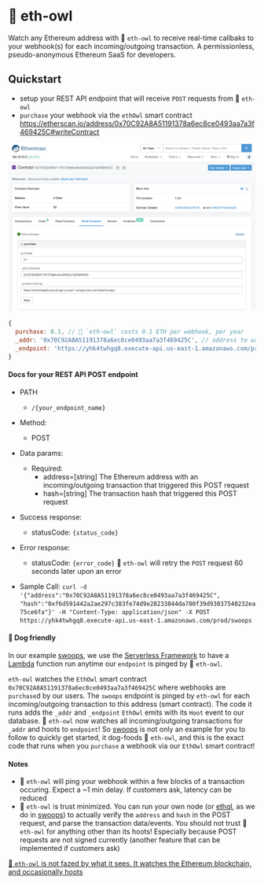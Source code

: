# 🦉 eth-owl
Watch any Ethereum address with 🦉 `eth-owl` to receive real-time callbaks to your webhook(s) for each incoming/outgoing transaction. A permissionless, pseudo-anonymous Ethereum SaaS for developers.

## Quickstart
- setup your REST API endpoint that will receive `POST` requests from 🦉 `eth-owl`
- `purchase` your webhook via the `ethOwl` smart contract https://etherscan.io/address/0x70C92A8A51191378a6ec8ce0493aa7a3f469425C#writeContract

![ScreenShot](./purchase.png)

```javascript
{
  purchase: 0.1, // 🦉 `eth-owl` costs 0.1 ETH per webhook, per year
  _addr: '0x70C92A8A51191378a6ec8ce0493aa7a3f469425C', // address to watch
  _endpoint: 'https://yhk4twhgq8.execute-api.us-east-1.amazonaws.com/prod/swoops' // your REST API endpoint that will be pinged (a POST request) for each incoming/outgoing transaction to `_addr`
}
```

#### Docs for your REST API POST endpoint

- PATH
  - `/{your_endpoint_name}`

- Method:
  - POST

- Data params:
  - Required:
    - address=[string] The Ethereum address with an incoming/outgoing transaction that triggered this POST request
    - hash=[string] The transaction hash that triggered this POST request

- Success response:
  - statusCode: `{status_code}`

- Error response:
  - statusCode: `{error_code}` 🦉 `eth-owl` will retry the `POST` request 60 seconds later upon an error

- Sample Call:
  `curl -d '{"address":"0x70C92A8A51191378a6ec8ce0493aa7a3f469425C", "hash":"0xf6d591442a2ae297c383fe74d9e28233844da780f39d93037540232ea75ce6fa"}' -H "Content-Type: application/json" -X POST https://yhk4twhgq8.execute-api.us-east-1.amazonaws.com/prod/swoops`
  
#### 🐶 Dog friendly

In our example [swoops](swoops/), we use the [Serverless Framework](https://serverless.com/) to have a [Lambda](https://aws.amazon.com/lambda/) function run anytime our `endpoint` is pinged by 🦉 `eth-owl`.

`eth-owl` watches the `EthOwl` smart contract `0x70C92A8A51191378a6ec8ce0493aa7a3f469425C` where webhooks are `purchase`d by our users. The `swoops` endpoint is pinged by `eth-owl` for each incoming/outgoing transaction to this address (smart contract). The code it runs adds the `_addr` and `_endpoint` `EthOwl` emits with its `Hoot` event to our database. 🦉 `eth-owl` now watches all incoming/outgoing transactions for `_addr` and hoots to `endpoint`! So [swoops](swoops/) is not only an example for you to follow to quickly get started, it dog-foods 🦉 `eth-owl`, and this is the exact code that runs when you `purchase` a webhook via our `EthOwl` smart contract!

#### Notes
- 🦉 `eth-owl` will ping your webhook within a few blocks of a transaction occuring. Expect a ~1 min delay. If customers ask, latency can be reduced
- 🦉 `eth-owl` is trust minimized. You can run your own node (or [ethql](https://github.com/ConsenSys/ethql), as we do in [swoops](swoops/)) to actually verify the `address` and `hash` in the POST request, and parse the transaction data/events. You should not trust 🦉 `eth-owl` for anything other than its hoots! Especially because POST requests are not signed currently (another feature that can be implemented if customers ask)

[🦉 `eth-owl` is not fazed by what it sees. It watches the Ethereum blockchain, and occasionally hoots](https://gfycat.com/cheerfuloffbeatcardinal.gif)

